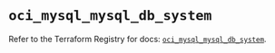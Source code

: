 # `oci_mysql_mysql_db_system`

Refer to the Terraform Registry for docs: [`oci_mysql_mysql_db_system`](https://registry.terraform.io/providers/oracle/oci/6.18.0/docs/resources/mysql_mysql_db_system).
